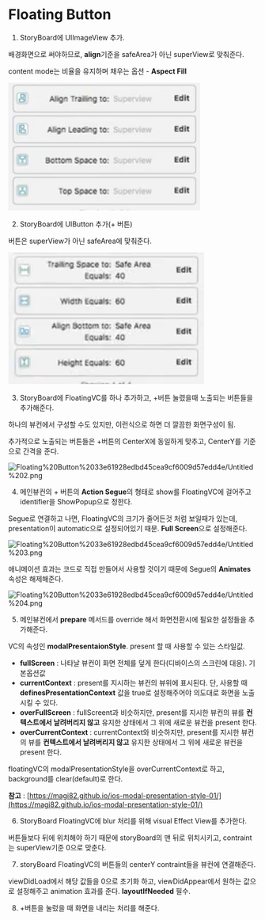 # Floating Button

1. StoryBoard에 UIImageView 추가.

배경화면으로 써야하므로, **align**기준을 safeArea가 아닌 superView로 맞춰준다.

content mode는 비율을 유지하며 채우는 옵션 - **Aspect Fill**

![Untitled.png](Untitled.png)

2. StoryBoard에 UIButton 추가(+ 버튼)

버튼은 superView가 아닌 safeArea에 맞춰준다.

![Untitled%201.png](Untitled%201.png)

3. StoryBoard에 FloatingVC를 하나 추가하고, +버튼 눌렸을때 노출되는 버튼들을 추가해준다.

하나의 뷰컨에서 구성할 수도 있지만, 이런식으로 하면 더 깔끔한 화면구성이 됨.

추가적으로 노출되는 버튼들은 +버튼의 CenterX에 동일하게 맞추고, CenterY를 기준으로 간격을 준다.

![Floating%20Button%2033e61928edbd45cea9cf6009d57edd4e/Untitled%202.png](Floating%20Button%2033e61928edbd45cea9cf6009d57edd4e/Untitled%202.png)

4. 메인뷰컨의 + 버튼의 **Action Segue**의 형태로 show를 FloatingVC에 걸어주고 identifier을 ShowPopup으로 정한다.

Segue로 연결하고 나면, FloatingVC의 크기가 줄어든것 처럼 보일때가 있는데, presentation이 automatic으로 설정되어있기 때문. **Full Screen**으로 설정해준다.

![Floating%20Button%2033e61928edbd45cea9cf6009d57edd4e/Untitled%203.png](Floating%20Button%2033e61928edbd45cea9cf6009d57edd4e/Untitled%203.png)

애니메이션 효과는 코드로 직접 만들어서 사용할 것이기 때문에 Segue의 **Animates** 속성은 해제해준다.

![Floating%20Button%2033e61928edbd45cea9cf6009d57edd4e/Untitled%204.png](Floating%20Button%2033e61928edbd45cea9cf6009d57edd4e/Untitled%204.png)

5. 메인뷰컨에서 **prepare** 메서드를 override 해서 화면전환시에 필요한 설정들을 추가해준다.

VC의 속성인 **modalPresentaionStyle**. present 할 때 사용할 수 있는 스타일값.

- **fullScreen** : 나타날 뷰컨이 화면 전체를 덮게 한다(디바이스의 스크린에 대응). 기본옵션값
- **currentContext** : present를 지시하는 뷰컨의 뷰위에 표시된다. 단, 사용할 때 **definesPresentationContext** 값을 true로 설정해주어야 의도대로 화면을 노출시킬 수 있다.
- **overFullScreen** : fullScreent과 비슷하지만, present를 지시한 뷰컨의 뷰를 **컨텍스트에서 날려버리지 않고** 유지한 상태에서 그 위에 새로운 뷰컨을 present 한다.
- **overCurrentContext** : currentContext와 비슷하지만,  present를 지시한 뷰컨의 뷰를 **컨텍스트에서 날려버리지 않고** 유지한 상태에서 그 위에 새로운 뷰컨을 present 한다.

floatingVC의 modalPresentationStyle을 overCurrentContext로 하고, background를 clear(default)로 한다.

**참고** : [https://magi82.github.io/ios-modal-presentation-style-01/](https://magi82.github.io/ios-modal-presentation-style-01/)

6. StoryBoard FloatingVC에 blur 처리를 위해 visual Effect View를 추가한다.

버튼들보다 뒤에 위치해야 하기 때문에 storyBoard의 맨 뒤로 위치시키고, contraint는 superView기준 0으로 맞춘다.

7. storyBoard FloatingVC의 버튼들의 centerY contraint들을 뷰컨에 연결해준다.

viewDidLoad에서 해당 값들을 0으로 초기화 하고, viewDidAppear에서 원하는 값으로 설정해주고 animation 효과를 준다. **layoutIfNeeded** 필수.

8. +버튼을 눌렀을 때 화면을 내리는 처리를 해준다.

